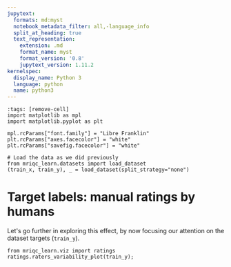 ```yaml
---
jupytext:
  formats: md:myst
  notebook_metadata_filter: all,-language_info
  split_at_heading: true
  text_representation:
    extension: .md
    format_name: myst
    format_version: '0.8'
    jupytext_version: 1.11.2
kernelspec:
  display_name: Python 3
  language: python
  name: python3
---
```


```{code-cell} python
:tags: [remove-cell]
import matplotlib as mpl
import matplotlib.pyplot as plt

mpl.rcParams["font.family"] = "Libre Franklin"
plt.rcParams["axes.facecolor"] = "white"
plt.rcParams["savefig.facecolor"] = "white"

# Load the data as we did previously
from mriqc_learn.datasets import load_dataset
(train_x, train_y), _ = load_dataset(split_strategy="none")
```

# Target labels: manual ratings by humans
Let's go further in exploring this effect, by now focusing our attention on the dataset targets (`train_y`).

```{code-cell} python
from mriqc_learn.viz import ratings
ratings.raters_variability_plot(train_y);
```

